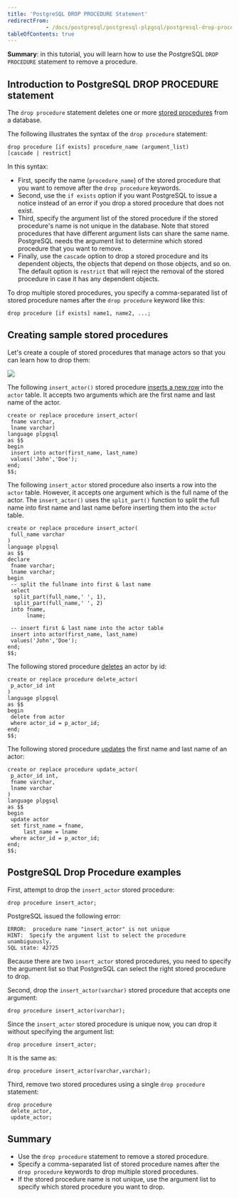 ```yaml
---
title: 'PostgreSQL DROP PROCEDURE Statement'
redirectFrom: 
            - /docs/postgresql/postgresql-plpgsql/postgresql-drop-procedure/
tableOfContents: true
---
```


**Summary**: in this tutorial, you will learn how to use the PostgreSQL `DROP PROCEDURE` statement to remove a procedure.

## Introduction to PostgreSQL DROP PROCEDURE statement

The `drop procedure` statement deletes one or more [stored procedures](/docs/postgresql/postgresql-plpgsql/postgresql-create-procedure) from a database.

The following illustrates the syntax of the `drop procedure` statement:

```
drop procedure [if exists] procedure_name (argument_list)
[cascade | restrict]
```

In this syntax:

- First, specify the name (`procedure_name`) of the stored procedure that you want to remove after the `drop procedure` keywords.
- Second, use the `if exists` option if you want PostgreSQL to issue a notice instead of an error if you drop a stored procedure that does not exist.
- Third, specify the argument list of the stored procedure if the stored procedure's name is not unique in the database. Note that stored procedures that have different argument lists can share the same name. PostgreSQL needs the argument list to determine which stored procedure that you want to remove.
- Finally, use the `cascade` option to drop a stored procedure and its dependent objects, the objects that depend on those objects, and so on. The default option is `restrict` that will reject the removal of the stored procedure in case it has any dependent objects.

To drop multiple stored procedures, you specify a comma-separated list of stored procedure names after the `drop procedure` keyword like this:

```
drop procedure [if exists] name1, name2, ...;
```

## Creating sample stored procedures

Let's create a couple of stored procedures that manage actors so that you can learn how to drop them:

![](https://www.postgresqltutorial.com/wp-content/uploads/2019/05/actor.png)

The following `insert_actor()` stored procedure [inserts a new row](/docs/postgresql/postgresql-insert) into the `actor` table. It accepts two arguments which are the first name and last name of the actor.

```
create or replace procedure insert_actor(
 fname varchar,
 lname varchar)
language plpgsql
as $$
begin
 insert into actor(first_name, last_name)
 values('John','Doe');
end;
$$;
```

The following `insert_actor` stored procedure also inserts a row into the `actor` table. However, it accepts one argument which is the full name of the actor. The `insert_actor()` uses the `split_part()` function to split the full name into first name and last name before inserting them into the `actor` table.

```
create or replace procedure insert_actor(
 full_name varchar
)
language plpgsql
as $$
declare
 fname varchar;
 lname varchar;
begin
 -- split the fullname into first & last name
 select
  split_part(full_name,' ', 1),
  split_part(full_name,' ', 2)
 into fname,
      lname;

 -- insert first & last name into the actor table
 insert into actor(first_name, last_name)
 values('John','Doe');
end;
$$;
```

The following stored procedure [deletes](/docs/postgresql/postgresql-delete) an actor by id:

```
create or replace procedure delete_actor(
 p_actor_id int
)
language plpgsql
as $$
begin
 delete from actor
 where actor_id = p_actor_id;
end;
$$;
```

The following stored procedure [updates](/docs/postgresql/postgresql-update) the first name and last name of an actor:

```
create or replace procedure update_actor(
 p_actor_id int,
 fname varchar,
 lname varchar
)
language plpgsql
as $$
begin
 update actor
 set first_name = fname,
     last_name = lname
 where actor_id = p_actor_id;
end;
$$;
```

## PostgreSQL Drop Procedure examples

First, attempt to drop the `insert_actor` stored procedure:

```
drop procedure insert_actor;
```

PostgreSQL issued the following error:

```
ERROR:  procedure name "insert_actor" is not unique
HINT:  Specify the argument list to select the procedure unambiguously.
SQL state: 42725
```

Because there are two `insert_actor` stored procedures, you need to specify the argument list so that PostgreSQL can select the right stored procedure to drop.

Second, drop the `insert_actor(varchar)` stored procedure that accepts one argument:

```
drop procedure insert_actor(varchar);
```

Since the `insert_actor` stored procedure is unique now, you can drop it without specifying the argument list:

```
drop procedure insert_actor;
```

It is the same as:

```
drop procedure insert_actor(varchar,varchar);
```

Third, remove two stored procedures using a single `drop procedure` statement:

```
drop procedure
 delete_actor,
 update_actor;
```

## Summary

- Use the `drop procedure` statement to remove a stored procedure.
- Specify a comma-separated list of stored procedure names after the `drop procedure` keywords to drop multiple stored procedures.
- If the stored procedure name is not unique, use the argument list to specify which stored procedure you want to drop.
